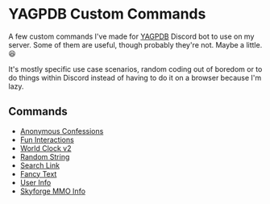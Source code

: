 # YAGPDB Custom Commands
A few custom commands I've made for [YAGPDB](https://yagpdb.xyz/) Discord bot to use on my server. Some of them are useful, though probably they're not. Maybe a little. 😆

It's mostly specific use case scenarios, random coding out of boredom or to do things within Discord instead of having to do it on a browser because I'm lazy.

## Commands
- [Anonymous Confessions](https://github.com/Samillion/yagpdb-cc/tree/main/Confession)
- [Fun Interactions](https://github.com/Samillion/yagpdb-cc/tree/main/Fun%20Interactions)
- [World Clock v2](https://github.com/Samillion/yagpdb-cc/tree/main/World%20Clock%20v2)
- [Random String](https://github.com/Samillion/yagpdb-cc/tree/main/Random%20String)
- [Search Link](https://github.com/Samillion/yagpdb-cc/tree/main/Search%20Link)
- [Fancy Text](https://github.com/Samillion/yagpdb-cc/tree/main/Fancy%20Text)
- [User Info](https://github.com/Samillion/yagpdb-cc/tree/main/User%20Info)
- [Skyforge MMO Info](https://github.com/Samillion/skyforge-yagpdb)

